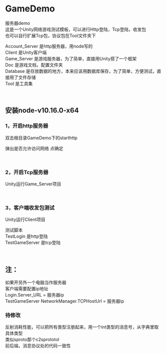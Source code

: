 # GameDemo
服务器demo <br/>
这是一个Unity网络游戏测试模板，可以进行Http登陆，Tcp登陆，收发包 <br/>
也可以自行扩展Tcp包，协议包在Tool文件夹下 <br/>

Account_Server 是http服务器，用node写的 <br/>
Client 是Unity客户端 <br/>
Game_Server 是游戏服务器，为了简单，直接用Unity搭了一个框架 <br/>
Doc 是游戏文档，配置文件夹 <br/>
Database 是存放数据的地方，本来应该用数据库保存，为了简单，方便测试，直接用了文件存储 <br/>
Tool 是工具集 <br/>

&emsp;
&emsp;

## 安装node-v10.16.0-x64

### 1，开启http服务器
双击根目录GameDemo下的starthttp

弹出是否允许访问网络
点确定

&emsp;

### 2，开启Tcp服务器
Unity运行Game_Server项目

&emsp;

### 3，客户端收发包测试
Unity运行Client项目

测试脚本 <br/>
TestLogin 是http登陆 <br/>
TestGameServer 是tcp登陆

&emsp;

## 注：
如果开另外一个电脑当作服务器 <br/>
客户端需要配置ip地址 <br/>
Login.Server_URL = 服务器ip <br/>
TestGameServer NetworkManager.TCPHostUrl = 服务器ip



### 待修改
反射消耗性能，可以把所有类型注册起来，用一个int类型的消息号，从字典里取具体类型 <br/>
类似sproto那个c2sprototol <br/>
前后端，消息协议处的代码一致性 <br/>

